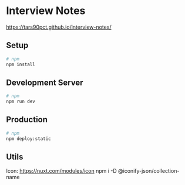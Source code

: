 # Interview Notes

https://tars90pct.github.io/interview-notes/

## Setup

```bash
# npm
npm install
```

## Development Server

```bash
# npm
npm run dev
```

## Production

```bash
# npm
npm deploy:static
```

## Utils

Icon: https://nuxt.com/modules/icon
npm i -D @iconify-json/collection-name
